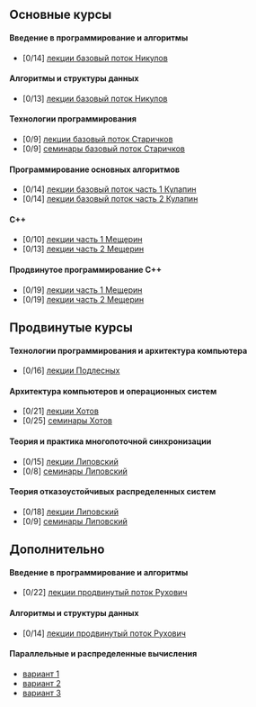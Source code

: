   ## Основные курсы
  #### Введение в программирование и алгоритмы
  - [0/14]  [лекции базовый поток Никулов](https://youtube.com/playlist?list=PL4_hYwCyhAvYIXL-WkY5n0KGt41pPKxcN&si=a4NLuDvzK6XDkS_M)
  #### Алгоритмы и структуры данных
  - [0/13]  [лекции базовый поток Никулов](https://youtube.com/playlist?list=PL4_hYwCyhAvZfuSaoWk6m-G-YFUQsI_A8&si=3Rog2UUQkkJLg9MO)
  #### Технологии программирования
  - [0/9]  [лекции базовый поток Старичков](https://www.youtube.com/playlist?list=PL4_hYwCyhAvZ_oBYi6P7SZqu7WoWTzIqP)
  - [0/9]  [семинары базовый поток Старичков](https://youtube.com/playlist?list=PL4_hYwCyhAvYGUkQNaw9YOUdtvT9eWKU0&si=_1SM-q3T6grnFTlZ)
  #### Программирование основных алгоритмов
  - [0/14]  [лекции базовый поток часть 1 Кулапин](https://youtube.com/playlist?list=PL4_hYwCyhAvZtI5h-e2FBGLiygrGDWji0&si=ql77XFy3JSp9o_J9)
  - [0/14]  [лекции базовый поток часть 2 Кулапин](https://youtube.com/playlist?list=PL4_hYwCyhAvZZ_DqJ7mS_xyG_AsyerfdB&si=7ff4yF8fSyCOqzfF)
  #### С++
  - [0/10]  [лекции часть 1 Мещерин](https://youtube.com/playlist?list=PL4_hYwCyhAvbKdcSnPFPtQCGjBzbB6n2f&si=VGUK7ZPLQ84_M7Lf)
  - [0/13]  [лекции часть 2 Мещерин](https://youtube.com/playlist?list=PL4_hYwCyhAvZATDL6xxWCrHDqBF50RfKW&si=-_ZgC09_nVIuXr6u)
  #### Продвинутое программирование C++
  - [0/19]  [лекции часть 1 Мещерин](https://youtube.com/playlist?list=PL4_hYwCyhAvazfCDGyS0wx_hvBmnAAf4h&si=I3ed38CcYJyvEE2x)
  - [0/19]  [лекции часть 2 Мещерин](https://youtube.com/playlist?list=PL4_hYwCyhAvYTzwME4vQoDO8ZINM5trra&si=6X23KFXBww226e2G)

  ## Продвинутые курсы
  #### Технологии программирования и архитектура компьютера
  - [0/16]  [лекции Подлесных](https://youtube.com/playlist?list=PL4_hYwCyhAvZe_MY9Lb64ObGN3l4s-84A&si=lsnuqm70hO0fAQJK)
  #### Архитектура компьютеров и операционных систем
  - [0/21]  [лекции Хотов](https://mipt.ru/online/algoritmov-i-tekhnologiy/akos.php)
  - [0/25]  [семинары Хотов](https://mipt.ru/online/algoritmov-i-tekhnologiy/akos-seminary.php)
  #### Теория и практика многопоточной синхронизации
  - [0/15]  [лекции Липовский](https://youtube.com/playlist?list=PL4_hYwCyhAva37lNnoMuBcKRELso5nvBm&si=yjMgItLApIdmPQR5)
  - [0/8]   [семинары Липовский](https://youtube.com/playlist?list=PL4_hYwCyhAvYTxm55RBm_HA5Bq5W1Nv-R&si=7hU-5GCy2t9IRhkx)
  #### Теория отказоустойчивых распределенных систем
  - [0/18]  [лекции Липовский](https://www.youtube.com/playlist?list=PL4_hYwCyhAvaYKF6HkyCximCvlExxxnrC)
  - [0/9]   [семинары Липовский](https://www.youtube.com/playlist?list=PL4_hYwCyhAvZd6B5fN3yAB0zOCjhgpfgg)

  ## Дополнительно
  #### Введение в программирование и алгоритмы
  - [0/22]  [лекции продвинутый поток Рухович](https://youtube.com/playlist?list=PL4_hYwCyhAvYCBgUmSph0M60Kaie9L-p5&si=GoRcAAtC4RWRGgvq)
  #### Алгоритмы и структуры данных
  - [0/14]  [лекции продвинутый поток Рухович](https://youtube.com/playlist?list=PL4_hYwCyhAvb8jmL8z6wZLO5MjWFKvD7g&si=gLqCyEk6oB_ubtxA)
  #### Параллельные и распределенные вычисления
  - [вариант 1](https://www.youtube.com/playlist?list=PL4_hYwCyhAvaPnYMJ-mBwwkG1iORVpwz1)
  - [вариант 2](https://www.youtube.com/playlist?list=PL4_hYwCyhAvaZsPvosV8WBajIgflGK44j)
  - [вариант 3](https://www.youtube.com/playlist?list=PL4_hYwCyhAvbof7wirWXeCH9wAfgDH0RI)
  
